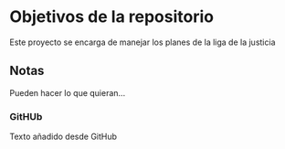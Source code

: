 # Objetivos de la repositorio

Este proyecto se encarga de manejar los planes de la liga de la justicia


## Notas
Pueden hacer lo que quieran...

### GitHUb

Texto añadido desde GitHub
